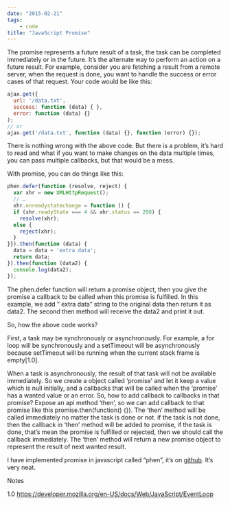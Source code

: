 ```yaml
---
date: "2015-02-21"
tags:
    - code
title: "JavaScript Promise"
---
```


The promise represents a future result of a task, the task can be completed immediately or in the future. It’s the alternate way to perform an action on a future result. For example, consider you are fetching a result from a remote server, when the request is done, you want to handle the success or error cases of that request. Your code would be like this:

```javascript
ajax.get({
  url: '/data.txt',
  success: function (data) { },
  error: function (data) {}
);
// or
ajax.get('/data.txt', function (data) {}, function (error) {});
```

There is nothing wrong with the above code. But there is a problem, it’s hard to read and what if you want to make changes on the data multiple times, you can pass multiple callbacks, but that would be a mess.

With promise, you can do things like this:

```javascript
phen.defer(function (resolve, reject) {
  var xhr = new XMLHttpRequest();
  // …
  xhr.onreadystatechange = function () {
  if (xhr.readyState === 4 && xhr.status == 200) {
    resolve(xhr);
  else {
    reject(xhr);
  }
}}).then(function (data) {
  data = data + 'extra data';
  return data;
}).then(function (data2) {
  console.log(data2);
});
```

The phen.defer function will return a promise object, then you give the promise a callback to be called when this promise is fulfilled. In this example, we add ” extra data” string to the original data then return it as data2. The second then method will receive the data2 and print it out.

So, how the above code works?

First, a task may be synchronously or asynchronously. For example, a for loop will be synchronously and a setTimeout will be asynchronously because setTimeout will be running when the current stack frame is empty[1.0].

When a task is asynchronously, the result of that task will not be available immediately. So we create a object called ‘promise’ and let it keep a value which is null initially, and a callbacks that will be called when the ‘promise’ has a wanted value or an error. So, how to add callback to callbacks in that promise? Expose an api method ‘then’, so we can add callback to that promise like this promise.then(function() {}). The ‘then’ method will be called immediately no matter the task is done or not. if the task is not done, then the callback in ‘then’ method will be added to promise, if the task is done, that’s mean the promise is fulfilled or rejected, then we should call the callback immediately. The ‘then’ method will return a new promise object to represent the result of next wanted result.

I have implemented promise in javascript called “phen”, it’s on [github](http://github.com/towry/phen). It’s very neat.

Notes

1.0 https://developer.mozilla.org/en-US/docs/Web/JavaScript/EventLoop
